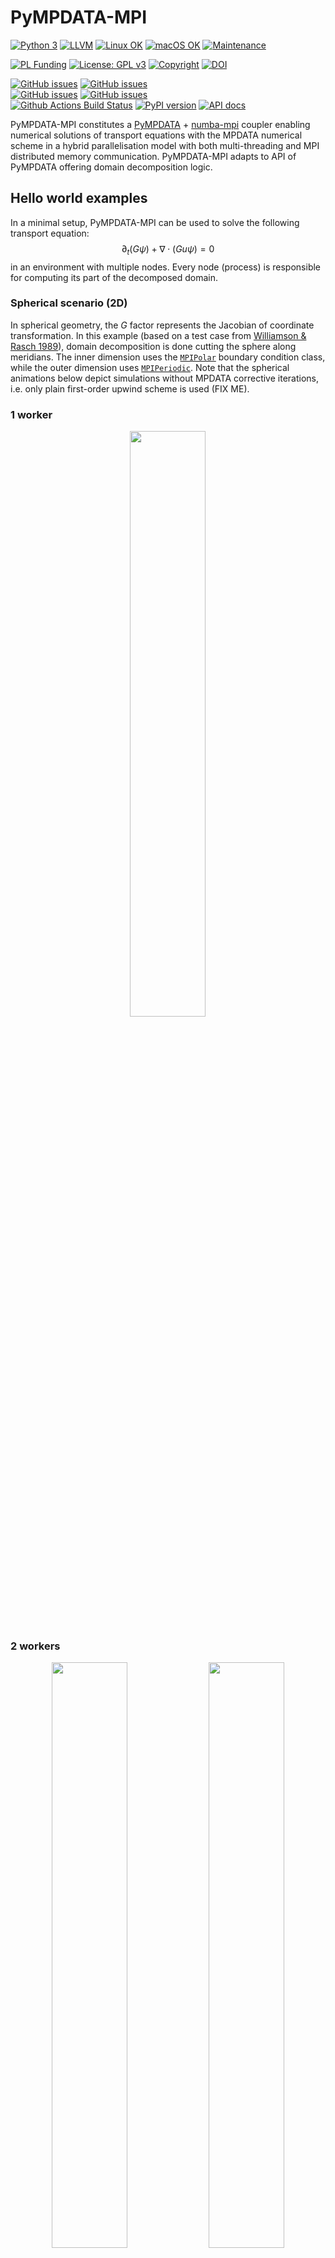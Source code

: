# PyMPDATA-MPI

[![Python 3](https://img.shields.io/static/v1?label=Python&logo=Python&color=3776AB&message=3)](https://www.python.org/)
[![LLVM](https://img.shields.io/static/v1?label=LLVM&logo=LLVM&color=gold&message=Numba)](https://numba.pydata.org)
[![Linux OK](https://img.shields.io/static/v1?label=Linux&logo=Linux&color=yellow&message=%E2%9C%93)](https://en.wikipedia.org/wiki/Linux)
[![macOS OK](https://img.shields.io/static/v1?label=macOS&logo=Apple&color=silver&message=%E2%9C%93)](https://en.wikipedia.org/wiki/macOS)
[![Maintenance](https://img.shields.io/badge/Maintained%3F-yes-green.svg)](https://GitHub.com/open-atmos/PyMPDATA-MPI/graphs/commit-activity)

[![PL Funding](https://img.shields.io/static/v1?label=PL%20Funding%20by&color=d21132&message=NCN&logoWidth=25&logo=image/png;base64,iVBORw0KGgoAAAANSUhEUgAAABQAAAANCAYAAACpUE5eAAAABmJLR0QA/wD/AP+gvaeTAAAAKUlEQVQ4jWP8////fwYqAiZqGjZqIHUAy4dJS6lqIOMdEZvRZDPcDQQAb3cIaY1Sbi4AAAAASUVORK5CYII=)](https://www.ncn.gov.pl/?language=en)
[![License: GPL v3](https://img.shields.io/badge/License-GPL%20v3-blue.svg)](https://www.gnu.org/licenses/gpl-3.0.html)
[![Copyright](https://img.shields.io/static/v1?label=Copyright&color=249fe2&message=Jagiellonian%20University&)](https://en.uj.edu.pl/)
[![DOI](https://zenodo.org/badge/DOI/10.5281/zenodo.10866521.svg)](https://doi.org/10.5281/zenodo.10866521)    

[![GitHub issues](https://img.shields.io/github/issues-pr/open-atmos/PyMPDATA-MPI.svg?logo=github&logoColor=white)](https://github.com/open-atmos/PyMPDATA-MPI/pulls?q=)
[![GitHub issues](https://img.shields.io/github/issues-pr-closed/open-atmos/PyMPDATA-MPI.svg?logo=github&logoColor=white)](https://github.com/open-atmos/PyMPDATA-MPI/pulls?q=is:closed)    
[![GitHub issues](https://img.shields.io/github/issues/open-atmos/PyMPDATA-MPI.svg?logo=github&logoColor=white)](https://github.com/open-atmos/PyMPDATA-MPI/issues?q=)
[![GitHub issues](https://img.shields.io/github/issues-closed/open-atmos/PyMPDATA-MPI.svg?logo=github&logoColor=white)](https://github.com/open-atmos/PyMPDATA-MPI/issues?q=is:closed)   
[![Github Actions Build Status](https://github.com/open-atmos/PyMPDATA-MPI/workflows/tests+pypi/badge.svg?branch=main)](https://github.com/open-atmos/PyMPDATA-MPI/actions)
[![PyPI version](https://badge.fury.io/py/PyMPDATA-MPI.svg)](https://pypi.org/project/PyMPDATA-MPI)
[![API docs](https://img.shields.io/badge/API_docs-pdoc3-blue.svg)](https://open-atmos.github.io/PyMPDATA-MPI/)

PyMPDATA-MPI constitutes a [PyMPDATA](https://github.com/open-atmos/PyMPDATA) +
[numba-mpi](https://github.com/numba-mpi/numba-mpi) coupler enabling numerical solutions
of transport equations with the MPDATA numerical scheme in a
hybrid parallelisation model with both multi-threading and MPI distributed memory communication.
PyMPDATA-MPI adapts to API of PyMPDATA offering domain decomposition logic.

## Hello world examples

In a minimal setup, PyMPDATA-MPI can be used to solve the following transport equation: 
$$\partial_t (G \psi) + \nabla \cdot (Gu \psi)= 0$$
in an environment with multiple nodes.
Every node (process) is responsible for computing its part of the decomposed domain.

### Spherical scenario (2D)

In spherical geometry, the $G$ factor represents the Jacobian of coordinate transformation.
In this example (based on a test case from [Williamson & Rasch 1989](https://doi.org/10.1175/1520-0493(1989)117<0102:TDSLTW>2.0.CO;2)),
  domain decomposition is done cutting the sphere along meridians.
The inner dimension uses the [`MPIPolar`](https://open-atmos.github.io/PyMPDATA-MPI/mpi_polar.html) 
  boundary condition class, while the outer dimension uses
  [`MPIPeriodic`](https://open-atmos.github.io/PyMPDATA-MPI/mpi_periodic.html).
Note that the spherical animations below depict simulations without MPDATA corrective iterations,
  i.e. only plain first-order upwind scheme is used (FIX ME).

### 1 worker
<p align="middle">
  <img src="https://github.com/open-atmos/PyMPDATA-MPI/releases/download/latest-generated-plots/n_iters.1_rank_0_size_1_c_field_.0.5.0.25._mpi_dim_0-SphericalScenario-anim.gif" width="49%" /> 
</p>

### 2 workers
<p align="middle">
  <img src="https://github.com/open-atmos/PyMPDATA-MPI/releases/download/latest-generated-plots/n_iters.1_rank_1_size_2_c_field_.0.5.0.25._mpi_dim_0-SphericalScenario-anim.gif" width="49%" /> 
  <img src="https://github.com/open-atmos/PyMPDATA-MPI/releases/download/latest-generated-plots/n_iters.1_rank_0_size_2_c_field_.0.5.0.25._mpi_dim_0-SphericalScenario-anim.gif" width="49%" />
</p>

### Cartesian scenario (2D)

In the cartesian example below (based on a test case from [Arabas et al. 2014](https://doi.org/10.3233/SPR-140379)),
  a constant advector field $u$ is used (and $G=1$).
MPI (Message Passing Interface) is used 
  for handling data transfers and synchronisation with the domain decomposition
  across MPI workers done in either inner or in the outer dimension (user setting).
Multi-threading (using, e.g., OpenMP via Numba) is used for shared-memory parallelisation 
  within subdomains with further subdomain split across the inner dimension (PyMPDATA logic).
In this example, two corrective MPDATA iterations are employed.

### 1 worker
<p align="middle">
  <img src="https://github.com/open-atmos/PyMPDATA-MPI/releases/download/latest-generated-plots/n_iters.3_rank_0_size_1_c_field_.0.5.0.25._mpi_dim_0-CartesianScenario-anim.gif" width="49%" /> 
</p>

### 2 workers (MPI_DIM = 0)
<p align="middle">
  <img src="https://github.com/open-atmos/PyMPDATA-MPI/releases/download/latest-generated-plots/n_iters.3_rank_0_size_2_c_field_.0.5.0.25._mpi_dim_0-CartesianScenario-anim.gif" width="49%" />
  <img src="https://github.com/open-atmos/PyMPDATA-MPI/releases/download/latest-generated-plots/n_iters.3_rank_1_size_2_c_field_.0.5.0.25._mpi_dim_0-CartesianScenario-anim.gif" width="49%" /> 
</p>

### 2 workers (MPI_DIM = -1)
<p align="middle">
  <img src="https://github.com/open-atmos/PyMPDATA-MPI/releases/download/latest-generated-plots/n_iters.3_rank_0_size_2_c_field_.0.5.0.25._mpi_dim_-1-CartesianScenario-anim.gif" width="49%" />
  <img src="https://github.com/open-atmos/PyMPDATA-MPI/releases/download/latest-generated-plots/n_iters.3_rank_1_size_2_c_field_.0.5.0.25._mpi_dim_-1-CartesianScenario-anim.gif" width="49%" /> 
</p>

### 3 workers (MPI_DIM = 0)
<p align="middle">
  <img src="https://github.com/open-atmos/PyMPDATA-MPI/releases/download/latest-generated-plots/n_iters.3_rank_0_size_3_c_field_.0.5.0.25._mpi_dim_0-CartesianScenario-anim.gif" width="32%" />
  <img src="https://github.com/open-atmos/PyMPDATA-MPI/releases/download/latest-generated-plots/n_iters.3_rank_1_size_3_c_field_.0.5.0.25._mpi_dim_0-CartesianScenario-anim.gif" width="32%" />
  <img src="https://github.com/open-atmos/PyMPDATA-MPI/releases/download/latest-generated-plots/n_iters.3_rank_2_size_3_c_field_.0.5.0.25._mpi_dim_0-CartesianScenario-anim.gif" width="32%" />
</p>

### 3 workers (MPI_DIM = -1)
<p align="middle">
  <img src="https://github.com/open-atmos/PyMPDATA-MPI/releases/download/latest-generated-plots/n_iters.3_rank_0_size_3_c_field_.0.5.0.25._mpi_dim_-1-CartesianScenario-anim.gif" width="32%" />
  <img src="https://github.com/open-atmos/PyMPDATA-MPI/releases/download/latest-generated-plots/n_iters.3_rank_1_size_3_c_field_.0.5.0.25._mpi_dim_-1-CartesianScenario-anim.gif" width="32%" />
  <img src="https://github.com/open-atmos/PyMPDATA-MPI/releases/download/latest-generated-plots/n_iters.3_rank_2_size_3_c_field_.0.5.0.25._mpi_dim_-1-CartesianScenario-anim.gif" width="32%" />
</p>

## Package architecture

```mermaid
    flowchart BT

    H5PY ---> HDF{{HDF5}}
    subgraph pythonic-dependencies [Python]
      TESTS --> H[pytest-mpi]
      subgraph PyMPDATA-MPI ["PyMPDATA-MPI"]
        TESTS["PyMPDATA-MPI[tests]"] --> CASES(simulation scenarios)
        A1["PyMPDATA-MPI[examples]"] --> CASES
        CASES --> D[PyMPDATA-MPI]
      end
      A1 ---> C[py-modelrunner]
      CASES ---> H5PY[h5py]
      D --> E[numba-mpi]
      H --> X[pytest]
      E --> N
      F --> N[Numba]
      D --> F[PyMPDATA]
    end
    H ---> MPI
    C ---> slurm{{slurm}}
    N --> OMPI{{OpenMP}}
    N --> L{{LLVM}}
    E ---> MPI{{MPI}}
    HDF --> MPI
    slurm --> MPI

style D fill:#7ae7ff,stroke-width:2px,color:#2B2B2B

click H "https://pypi.org/p/pytest-mpi"
click X "https://pypi.org/p/pytest"
click F "https://pypi.org/p/PyMPDATA"
click N "https://pypi.org/p/numba"
click C "https://pypi.org/p/py-modelrunner"
click H5PY "https://pypi.org/p/h5py"
click E "https://pypi.org/p/numba-mpi"
click A1 "https://pypi.org/p/PyMPDATA-MPI"
click D "https://pypi.org/p/PyMPDATA-MPI"
click TESTS "https://pypi.org/p/PyMPDATA-MPI"
```
Rectangular boxes indicate pip-installable Python packages (click to go to pypi.org package site).
## Credits:

Development of PyMPDATA-MPI has been supported by the [Poland's National Science Centre](https://www.ncn.gov.pl/?language=en) 
(grant no. 2020/39/D/ST10/01220).

We acknowledge Poland’s high-performance computing infrastructure [PLGrid](https://plgrid.pl/) (HPC Centers: [ACK Cyfronet AGH](https://www.cyfronet.pl/en/)) 
for providing computer facilities and support within computational grant no. PLG/2023/016369

copyright: [Jagiellonian University](https://en.uj.edu.pl/en) & [AGH University of Krakow](https://agh.edu.pl/en)   
licence: [GPL v3](https://www.gnu.org/licenses/gpl-3.0.html)

## Design goals

- MPI support for [PyMPDATA](https://pypi.org/project/PyMPDATA/) implemented externally (i.e., not incurring any overhead or additional dependencies for PyMPDATA users)
- MPI calls within [Numba njitted code](https://numba.pydata.org/numba-doc/dev/reference/jit-compilation.html) (hence not using [`mpi4py`](https://mpi4py.readthedocs.io/), but rather [`numba-mpi`](https://pypi.org/p/numba-mpi/))
- hybrid domain-decomposition parallelism: threading (internal in PyMPDATA, in the inner dimension) + MPI (either inner or outer dimension)
- example simulation scenarios featuring HDF5/MPI-IO output storage (using [h5py](https://www.h5py.org/))
- [py-modelrunner](https://github.com/zwicker-group/py-modelrunner) simulation orchestration
- portability across Linux & macOS (no Windows support as of now due to [challenges in getting HDF5/MPI-IO to work there](https://docs.h5py.org/en/stable/build.html#source-installation-on-windows))
- Continuous Integration (CI) with different OSes and different MPI implementations (leveraging to mpi4py's [setup-mpi Github Action](https://github.com/mpi4py/setup-mpi/))
- full test coverage including CI builds asserting on same results with multi-node vs. single-node computations (with help of [pytest-mpi](https://pypi.org/p/pytest-mpi/))
- ships as a [pip-installable package](https://pypi.org/project/PyMPDATA-MPI) - aimed to be a dependency of domain-specific packages 

## Related resources

### open-source Large-Eddy-Simulation and related software

#### Julia
- https://github.com/CliMA/ClimateMachine.jl/
#### C++
- https://github.com/microhh/microhh
- https://github.com/igfuw/UWLCM
#### C/CUDA
- https://github.com/NCAR/FastEddy-model
#### FORTRAN
- https://github.com/dalesteam/dales
- https://github.com/uclales/uclales
- https://github.com/UCLALES-SALSA/UCLALES-SALSA
- https://github.com/igfuw/bE_SDs
- https://github.com/pencil-code/pencil-code
- https://github.com/AtmosFOAM/AtmosFOAM
- https://github.com/scale-met/scale
#### Python (incl. Cython) 
- https://github.com/CliMA/pycles
- https://github.com/pnnl/pinacles

